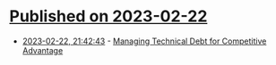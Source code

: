 # [Published on 2023-02-22](index.md)

* [2023-02-22, 21:42:43](https://lobste.rs/s/5piwer/managing_technical_debt_for_competitive) - [Managing Technical Debt for Competitive Advantage](https://stayrelevant.globant.com/en/technology/process-optimization/how-to-manage-technical-debt/)
